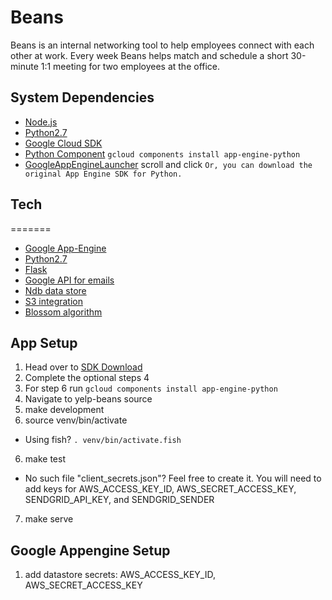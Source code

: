 # Beans

Beans is an internal networking tool to help employees connect with each other at work. Every week Beans helps match and schedule a short 30-minute 1:1 meeting for two employees at the office.

## System Dependencies
* [Node.js](https://nodejs.org/en/)
* [Python2.7](https://www.python.org/downloads/)
* [Google Cloud SDK](https://cloud.google.com/sdk/docs)
* [Python Component](https://cloud.google.com/sdk/docs/managing-components) `gcloud components install app-engine-python`
* [GoogleAppEngineLauncher](https://cloud.google.com/appengine/docs/python/download) scroll and click `Or, you can download the original App Engine SDK for Python.`

## Tech
=======
* [Google App-Engine](https://cloud.google.com/appengine/)
* [Python2.7](https://www.python.org/download/releases/2.7/)
* [Flask](http://flask.pocoo.org/)
* [Google API for emails](https://developers.google.com/gmail/api/)
* [Ndb data store](https://cloud.google.com/appengine/docs/python/ndb/)
* [S3 integration](https://aws.amazon.com/s3/)
* [Blossom algorithm](https://en.wikipedia.org/wiki/Blossom_algorithm)


## App Setup

 1. Head over to [SDK Download](https://cloud.google.com/sdk/docs/)
 2. Complete the optional steps 4
 3. For step 6 run `gcloud components install app-engine-python`
 3. Navigate to yelp-beans source
 4. make development
 5. source venv/bin/activate
   * Using fish? `. venv/bin/activate.fish`
 6. make test
   * No such file "client_secrets.json"? Feel free to create it. You will need
     to add keys for AWS_ACCESS_KEY_ID, AWS_SECRET_ACCESS_KEY,
     SENDGRID_API_KEY, and SENDGRID_SENDER
 7. make serve

## Google Appengine Setup
 1. add datastore secrets: AWS_ACCESS_KEY_ID, AWS_SECRET_ACCESS_KEY
